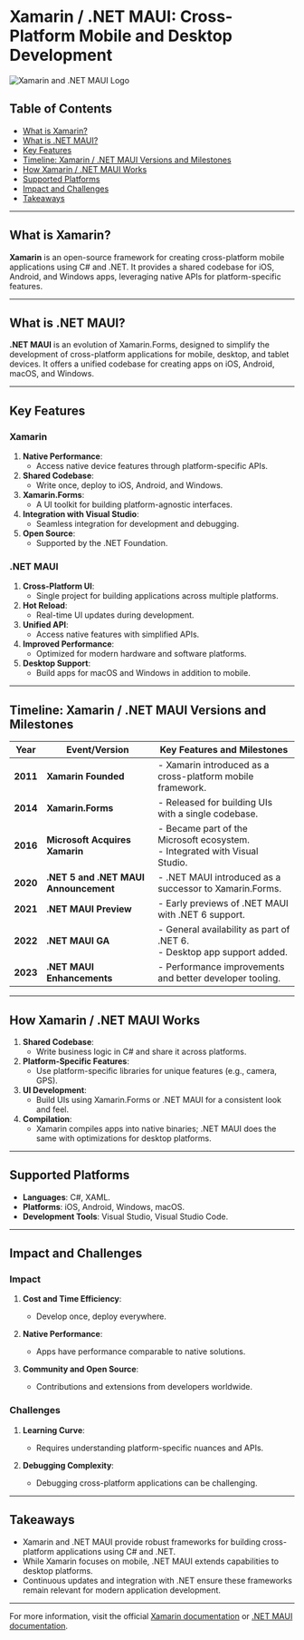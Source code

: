 # Xamarin / .NET MAUI: Cross-Platform Mobile and Desktop Development

![Xamarin and .NET MAUI Logo](https://upload.wikimedia.org/wikipedia/commons/thumb/e/e4/Xamarin_logo.svg/256px-Xamarin_logo.svg.png)

## Table of Contents

- [What is Xamarin?](#what-is-xamarin)
- [What is .NET MAUI?](#what-is-net-maui)
- [Key Features](#key-features)
- [Timeline: Xamarin / .NET MAUI Versions and Milestones](#timeline-xamarin-net-maui-versions-and-milestones)
- [How Xamarin / .NET MAUI Works](#how-xamarin-net-maui-works)
- [Supported Platforms](#supported-platforms)
- [Impact and Challenges](#impact-and-challenges)
- [Takeaways](#takeaways)

---

## What is Xamarin?

**Xamarin** is an open-source framework for creating cross-platform mobile applications using C# and .NET. It provides a shared codebase for iOS, Android, and Windows apps, leveraging native APIs for platform-specific features.

---

## What is .NET MAUI?

**.NET MAUI** is an evolution of Xamarin.Forms, designed to simplify the development of cross-platform applications for mobile, desktop, and tablet devices. It offers a unified codebase for creating apps on iOS, Android, macOS, and Windows.

---

## Key Features

### **Xamarin**

1. **Native Performance**:  
   - Access native device features through platform-specific APIs.
2. **Shared Codebase**:  
   - Write once, deploy to iOS, Android, and Windows.
3. **Xamarin.Forms**:  
   - A UI toolkit for building platform-agnostic interfaces.
4. **Integration with Visual Studio**:  
   - Seamless integration for development and debugging.
5. **Open Source**:  
   - Supported by the .NET Foundation.

### **.NET MAUI**

1. **Cross-Platform UI**:  
   - Single project for building applications across multiple platforms.
2. **Hot Reload**:  
   - Real-time UI updates during development.
3. **Unified API**:  
   - Access native features with simplified APIs.
4. **Improved Performance**:  
   - Optimized for modern hardware and software platforms.
5. **Desktop Support**:  
   - Build apps for macOS and Windows in addition to mobile.

---

## Timeline: Xamarin / .NET MAUI Versions and Milestones

| **Year** | **Event/Version**        | **Key Features and Milestones**                                  |
|----------|--------------------------|------------------------------------------------------------------|
| **2011** | **Xamarin Founded**      | - Xamarin introduced as a cross-platform mobile framework.       |
| **2014** | **Xamarin.Forms**        | - Released for building UIs with a single codebase.              |
| **2016** | **Microsoft Acquires Xamarin** | - Became part of the Microsoft ecosystem.<br>- Integrated with Visual Studio. |
| **2020** | **.NET 5 and .NET MAUI Announcement** | - .NET MAUI introduced as a successor to Xamarin.Forms.         |
| **2021** | **.NET MAUI Preview**    | - Early previews of .NET MAUI with .NET 6 support.               |
| **2022** | **.NET MAUI GA**         | - General availability as part of .NET 6.<br>- Desktop app support added. |
| **2023** | **.NET MAUI Enhancements** | - Performance improvements and better developer tooling.         |

---

## How Xamarin / .NET MAUI Works

1. **Shared Codebase**:  
   - Write business logic in C# and share it across platforms.
2. **Platform-Specific Features**:  
   - Use platform-specific libraries for unique features (e.g., camera, GPS).
3. **UI Development**:  
   - Build UIs using Xamarin.Forms or .NET MAUI for a consistent look and feel.
4. **Compilation**:  
   - Xamarin compiles apps into native binaries; .NET MAUI does the same with optimizations for desktop platforms.

---

## Supported Platforms

- **Languages**: C#, XAML.
- **Platforms**: iOS, Android, Windows, macOS.
- **Development Tools**: Visual Studio, Visual Studio Code.

---

## Impact and Challenges

### **Impact**

1. **Cost and Time Efficiency**:  
   - Develop once, deploy everywhere.
   
2. **Native Performance**:  
   - Apps have performance comparable to native solutions.

3. **Community and Open Source**:  
   - Contributions and extensions from developers worldwide.

### **Challenges**

1. **Learning Curve**:  
   - Requires understanding platform-specific nuances and APIs.
   
2. **Debugging Complexity**:  
   - Debugging cross-platform applications can be challenging.

---

## Takeaways

- Xamarin and .NET MAUI provide robust frameworks for building cross-platform applications using C# and .NET.
- While Xamarin focuses on mobile, .NET MAUI extends capabilities to desktop platforms.
- Continuous updates and integration with .NET ensure these frameworks remain relevant for modern application development.

---

For more information, visit the official [Xamarin documentation](https://learn.microsoft.com/en-us/xamarin/) or [.NET MAUI documentation](https://learn.microsoft.com/en-us/dotnet/maui/).
